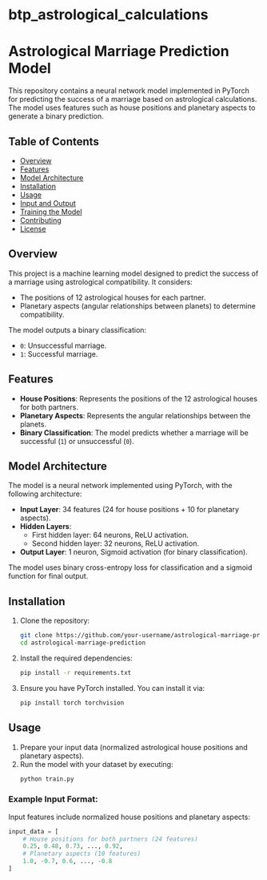 # btp_astrological_calculations
# Astrological Marriage Prediction Model

This repository contains a neural network model implemented in PyTorch for predicting the success of a marriage based on astrological calculations. The model uses features such as house positions and planetary aspects to generate a binary prediction.

## Table of Contents
- [Overview](#overview)
- [Features](#features)
- [Model Architecture](#model-architecture)
- [Installation](#installation)
- [Usage](#usage)
- [Input and Output](#input-and-output)
- [Training the Model](#training-the-model)
- [Contributing](#contributing)
- [License](#license)

## Overview
This project is a machine learning model designed to predict the success of a marriage using astrological compatibility. It considers:
- The positions of 12 astrological houses for each partner.
- Planetary aspects (angular relationships between planets) to determine compatibility.

The model outputs a binary classification:
- `0`: Unsuccessful marriage.
- `1`: Successful marriage.

## Features
- **House Positions**: Represents the positions of the 12 astrological houses for both partners.
- **Planetary Aspects**: Represents the angular relationships between the planets.
- **Binary Classification**: The model predicts whether a marriage will be successful (`1`) or unsuccessful (`0`).

## Model Architecture
The model is a neural network implemented using PyTorch, with the following architecture:
- **Input Layer**: 34 features (24 for house positions + 10 for planetary aspects).
- **Hidden Layers**:
  - First hidden layer: 64 neurons, ReLU activation.
  - Second hidden layer: 32 neurons, ReLU activation.
- **Output Layer**: 1 neuron, Sigmoid activation (for binary classification).

The model uses binary cross-entropy loss for classification and a sigmoid function for final output.

## Installation
1. Clone the repository:
    ```bash
    git clone https://github.com/your-username/astrological-marriage-prediction.git
    cd astrological-marriage-prediction
    ```

2. Install the required dependencies:
    ```bash
    pip install -r requirements.txt
    ```

3. Ensure you have PyTorch installed. You can install it via:
    ```bash
    pip install torch torchvision
    ```

## Usage
1. Prepare your input data (normalized astrological house positions and planetary aspects).
2. Run the model with your dataset by executing:
    ```bash
    python train.py
    ```

### Example Input Format:
Input features include normalized house positions and planetary aspects:
```python
input_data = [
    # House positions for both partners (24 features)
    0.25, 0.48, 0.73, ..., 0.92,
    # Planetary aspects (10 features)
    1.0, -0.7, 0.6, ..., -0.8
]
